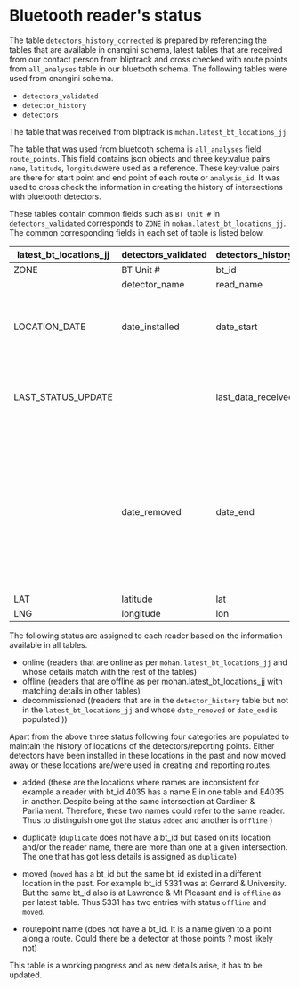 # Bluetooth reader's status
The table `detectors_history_corrected` is prepared by referencing the tables that are available in cnangini schema,  latest tables that are received from our contact person from bliptrack and cross checked with route points from `all_analyses` table in our bluetooth schema. The following tables were used from cnangini schema. 

-  `detectors_validated`
-  `detector_history`
-  `detectors`

The table that was received from bliptrack is `mohan.latest_bt_locations_jj`

The table that was used from bluetooth schema is `all_analyses` field `route_points`. This field contains json objects and three key:value pairs `name`, `latitude`, `longitude`were used as a reference. These key:value pairs are there for start point and end point of each route or `analysis_id`. It was used to cross check the information in creating the history of intersections with bluetooth detectors.  

These tables contain common fields such as `BT Unit #` in `detectors_validated` corresponds to `ZONE` in `mohan.latest_bt_locations_jj`. The common corresponding fields in each set of table is listed below.

|latest_bt_locations_jj|detectors_validated|detectors_history_corrected|all_analysis|remarks|
|----------------------|-------------------|---------------------------|------------|-------|
|ZONE|BT Unit #|bt_id|
||detector_name|read_name|name|
|LOCATION_DATE |date_installed|date_start||The earliest date for the detector at the location among the tables.|
|LAST_STATUS_UPDATE||last_data_received_date||The latest date for a particular detector among the tables|.
||date_removed|date_end||This date is assumed to be the date when a bt reader is physically removed from an intersection. The latest date found among the tables that is used.|
|LAT|latitude|lat|latitude|
|LNG|longitude|lon|longitude|

The following status are assigned to each reader based on the information available in all tables. 
- online (readers that are online as per `mohan.latest_bt_locations_jj` and whose details match with the rest of the tables)
- offline (readers that are offline as per mohan.latest_bt_locations_jj with matching details in other tables)
- decommissioned ((readers that are in the `detector_history` table but not in the `latest_bt_locations_jj` and whose `date_removed` or `date_end` is populated ))


Apart from the above three status following four categories are populated to maintain the history of locations of the detectors/reporting points. Either detectors have been installed in these locations in the past and now moved away or these locations are/were used in creating and reporting routes. 

- added (these are the locations where names are inconsistent for example a reader with bt_id 4035 has a name E in one table and E4035 in another. Despite being at the same intersection at Gardiner & Parliament. Therefore, these two names could refer to the same reader. Thus to distinguish one got the status `added` and another is `offline` )
  
- duplicate (`duplicate` does not have a bt_id but based on its location and/or the reader name, there are more than one at a given intersection. The one that has got less details is assigned as `duplicate`)
  
- moved (`moved` has a bt_id but the same bt_id existed in a different location in the past. For example bt_id 5331 was at Gerrard & University. But the same bt_id also is at Lawrence & Mt Pleasant and is `offline` as per latest table. Thus 5331 has two entries with status `offline` and `moved`.
   
- routepoint name (does not have a bt_id. It is a name given to a point along a route. Could there be a detector at those points ? most likely not)

This table is a working progress and as new details arise, it has to be updated. 
